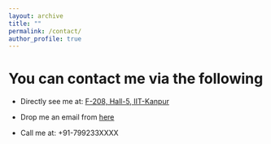 ```yaml
---
layout: archive
title: ""
permalink: /contact/
author_profile: true
---
```



# You can contact me via the following

* Directly see me at: [F-208, Hall-5, IIT-Kanpur](https://www.google.com/maps/place/Hall+Of+Residence+5/@26.509516,80.2261085,17z/data=!3m1!4b1!4m5!3m4!1s0x399c36ff12dc779b:0xfe99b26e0ddd5b04!8m2!3d26.509516!4d80.2282972)

* Drop me an email from [here](mailto:wasif@iitk.ac.in)

* Call me at: +91-799233XXXX
